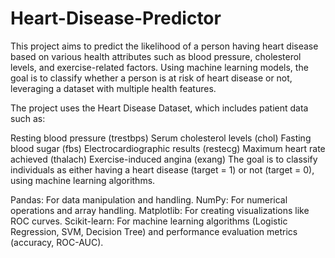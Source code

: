 # Heart-Disease-Predictor
This project aims to predict the likelihood of a person having heart disease based on various health attributes such as blood pressure, cholesterol levels, and exercise-related factors. Using machine learning models, the goal is to classify whether a person is at risk of heart disease or not, leveraging a dataset with multiple health features.


The project uses the Heart Disease Dataset, which includes patient data such as:

Resting blood pressure (trestbps)
Serum cholesterol levels (chol)
Fasting blood sugar (fbs)
Electrocardiographic results (restecg)
Maximum heart rate achieved (thalach)
Exercise-induced angina (exang)
The goal is to classify individuals as either having a heart disease (target = 1) or not (target = 0), using machine learning algorithms.

Pandas: For data manipulation and handling.
NumPy: For numerical operations and array handling.
Matplotlib: For creating visualizations like ROC curves.
Scikit-learn: For machine learning algorithms (Logistic Regression, SVM, Decision Tree) and performance evaluation metrics (accuracy, ROC-AUC).

